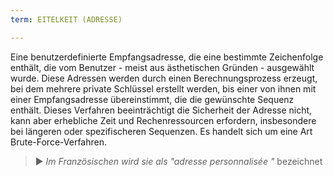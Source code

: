 ```yaml
---
term: EITELKEIT (ADRESSE)

---
```

Eine benutzerdefinierte Empfangsadresse, die eine bestimmte Zeichenfolge enthält, die vom Benutzer - meist aus ästhetischen Gründen - ausgewählt wurde. Diese Adressen werden durch einen Berechnungsprozess erzeugt, bei dem mehrere private Schlüssel erstellt werden, bis einer von ihnen mit einer Empfangsadresse übereinstimmt, die die gewünschte Sequenz enthält. Dieses Verfahren beeinträchtigt die Sicherheit der Adresse nicht, kann aber erhebliche Zeit und Rechenressourcen erfordern, insbesondere bei längeren oder spezifischeren Sequenzen. Es handelt sich um eine Art Brute-Force-Verfahren.

> ► *Im Französischen wird sie als "adresse personnalisée "* bezeichnet